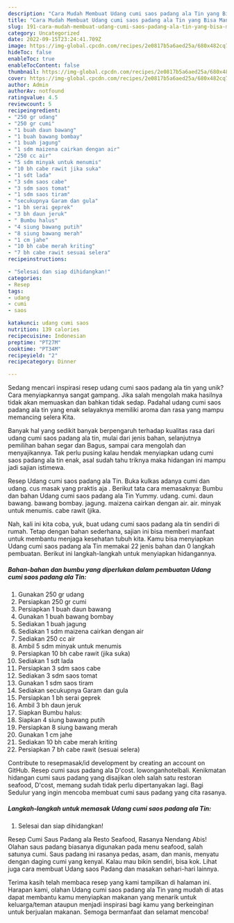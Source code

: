 ```yaml
---
description: "Cara Mudah Membuat Udang cumi saos padang ala Tin yang Bisa Manjain Lidah"
title: "Cara Mudah Membuat Udang cumi saos padang ala Tin yang Bisa Manjain Lidah"
slug: 191-cara-mudah-membuat-udang-cumi-saos-padang-ala-tin-yang-bisa-manjain-lidah
category: Uncategorized
date: 2022-09-15T23:24:41.709Z
image: https://img-global.cpcdn.com/recipes/2e0817b5a6aed25a/680x482cq70/udang-cumi-saos-padang-ala-tin-foto-resep-utama.jpg
hideToc: false
enableToc: true
enableTocContent: false
thumbnail: https://img-global.cpcdn.com/recipes/2e0817b5a6aed25a/680x482cq70/udang-cumi-saos-padang-ala-tin-foto-resep-utama.jpg
cover: https://img-global.cpcdn.com/recipes/2e0817b5a6aed25a/680x482cq70/udang-cumi-saos-padang-ala-tin-foto-resep-utama.jpg
author: Admin
authorAv: notfound
ratingvalue: 4.5
reviewcount: 5
recipeingredient:
- "250 gr udang"
- "250 gr cumi"
- "1 buah daun bawang"
- "1 buah bawang bombay"
- "1 buah jagung"
- "1 sdm maizena cairkan dengan air"
- "250 cc air"
- "5 sdm minyak untuk menumis"
- "10 bh cabe rawit jika suka"
- "1 sdt lada"
- "3 sdm saos cabe"
- "3 sdm saos tomat"
- "1 sdm saos tiram"
- "secukupnya Garam dan gula"
- "1 bh serai geprek"
- "3 bh daun jeruk"
- " Bumbu halus"
- "4 siung bawang putih"
- "8 siung bawang merah"
- "1 cm jahe"
- "10 bh cabe merah kriting"
- "7 bh cabe rawit sesuai selera"
recipeinstructions:

- "Selesai dan siap dihidangkan!"
categories:
- Resep
tags:
- udang
- cumi
- saos

katakunci: udang cumi saos 
nutrition: 139 calories
recipecuisine: Indonesian
preptime: "PT27M"
cooktime: "PT34M"
recipeyield: "2"
recipecategory: Dinner

---
```





Sedang mencari inspirasi resep udang cumi saos padang ala tin yang unik? Cara menyiapkannya sangat gampang. Jika salah mengolah maka hasilnya tidak akan memuaskan dan bahkan tidak sedap. Padahal udang cumi saos padang ala tin yang enak selayaknya memiliki aroma dan rasa yang mampu memancing selera Kita.





Banyak hal yang sedikit banyak berpengaruh terhadap kualitas rasa dari udang cumi saos padang ala tin, mulai dari jenis bahan, selanjutnya pemilihan bahan segar dan Bagus, sampai cara mengolah dan menyajikannya. Tak perlu pusing kalau hendak menyiapkan udang cumi saos padang ala tin enak,      asal sudah tahu triknya maka hidangan ini mampu jadi sajian istimewa.














Resep Udang cumi saos padang ala Tin. Buka kulkas adanya cumi dan udang. cus masak yang praktis aja . Berikut tata cara memasaknya: Bumbu dan bahan Udang cumi saos padang ala Tin Yummy. udang. cumi. daun bawang. bawang bombay. jagung. maizena cairkan dengan air. air. minyak untuk menumis. cabe rawit (jika.






Nah, kali ini kita coba, yuk, buat udang cumi saos padang ala tin sendiri di rumah. Tetap dengan bahan sederhana, sajian ini bisa memberi manfaat untuk membantu menjaga kesehatan tubuh kita. Kamu bisa menyiapkan Udang cumi saos padang ala Tin memakai 22 jenis bahan dan 0 langkah pembuatan. Berikut ini langkah-langkah untuk menyiapkan hidangannya.

<!--inarticleads1-->

##### Bahan-bahan dan bumbu yang diperlukan dalam pembuatan Udang cumi saos padang ala Tin:

1. Gunakan 250 gr udang
1. Persiapkan 250 gr cumi
1. Persiapkan 1 buah daun bawang
1. Gunakan 1 buah bawang bombay
1. Sediakan 1 buah jagung
1. Sediakan 1 sdm maizena cairkan dengan air
1. Sediakan 250 cc air
1. Ambil 5 sdm minyak untuk menumis
1. Persiapkan 10 bh cabe rawit (jika suka)
1. Sediakan 1 sdt lada
1. Persiapkan 3 sdm saos cabe
1. Sediakan 3 sdm saos tomat
1. Gunakan 1 sdm saos tiram
1. Sediakan secukupnya Garam dan gula
1. Persiapkan 1 bh serai geprek
1. Ambil 3 bh daun jeruk
1. Siapkan  Bumbu halus:
1. Siapkan 4 siung bawang putih
1. Persiapkan 8 siung bawang merah
1. Gunakan 1 cm jahe
1. Sediakan 10 bh cabe merah kriting
1. Persiapkan 7 bh cabe rawit (sesuai selera)


Contribute to resepmasak/id development by creating an account on GitHub. Resep cumi saus padang ala D&#39;cost. lowonganhotelbali. Kenikmatan hidangan cumi saus padang yang disajikan oleh salah satu restoran seafood, D&#39;cost, memang sudah tidak perlu dipertanyakan lagi. Bagi Sedulur yang ingin mencoba membuat cumi saus padang yang cita rasanya. 

<!--inarticleads2-->

##### Langkah-langkah untuk memasak Udang cumi saos padang ala Tin:


1. Selesai dan siap dihidangkan!

Resep Cumi Saus Padang ala Resto Seafood, Rasanya Nendang Abis! Olahan saus padang biasanya digunakan pada menu seafood, salah satunya cumi. Saus padang ini rasanya pedas, asam, dan manis, menyatu dengan daging cumi yang kenyal. Kalau mau bikin sendiri, bisa kok. Lihat juga cara membuat Udang saos Padang dan masakan sehari-hari lainnya. 

Terima kasih telah membaca resep yang kami tampilkan di halaman ini. Harapan kami, olahan Udang cumi saos padang ala Tin yang mudah di atas dapat membantu kamu menyiapkan makanan yang menarik untuk keluarga/teman ataupun menjadi inspirasi bagi kamu yang berkeinginan untuk berjualan makanan. Semoga bermanfaat dan selamat mencoba!
